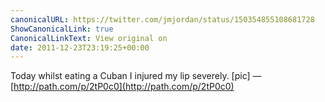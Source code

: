 ```yaml
---
canonicalURL: https://twitter.com/jmjordan/status/150354855108681728
ShowCanonicalLink: true
CanonicalLinkText: View original on
date: 2011-12-23T23:19:25+00:00
---
```

Today whilst eating a Cuban I injured my lip severely. [pic] — [http://path.com/p/2tP0c0](http://path.com/p/2tP0c0)